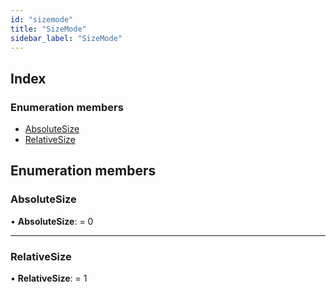 ```yaml
---
id: "sizemode"
title: "SizeMode"
sidebar_label: "SizeMode"
---
```


## Index

### Enumeration members

* [AbsoluteSize](sizemode.md#absolutesize)
* [RelativeSize](sizemode.md#relativesize)

## Enumeration members

###  AbsoluteSize

• **AbsoluteSize**: = 0

___

###  RelativeSize

• **RelativeSize**: = 1
